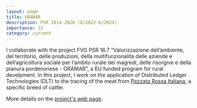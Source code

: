 ```yaml
---
layout: page
title: GRAMAR
description: PSR 2014-2020 (6/2022-6/2024)
importance: 12
category: current
---	
```

I collaborate with the project FVG PSR 16.7 “Valorizzazione dell’ambiente, del territorio, delle produzioni, della multifunzionalità delle aziende e dell’agricoltura sociale per l’ambito rurale dei magredi, delle risorgive e della pianura pordenonese - GRAMAR”, a EU funded program for rural develpment. 
In this project, I work on the application of Distributed Ledger Technologies (DLT) to the tracing of the meat from [Pezzata Rossa Italiana](https://it.wikipedia.org/wiki/Pezzata_Rossa_Italiana), a specific breed of cattle.

More details on the [project's web page](https://magredierisorgivefvg.eu).